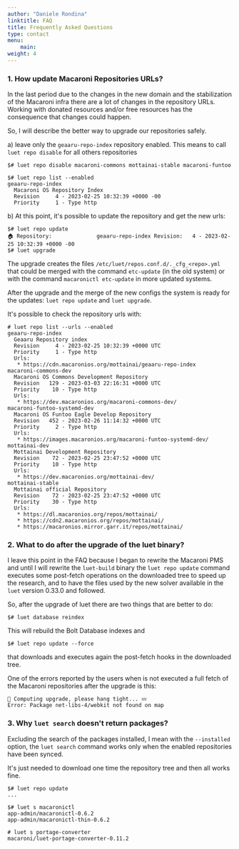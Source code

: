 ```yaml
---
author: "Daniele Rondina"
linktitle: FAQ
title: Frequently Asked Questions
type: contact
menu:
    main:
weight: 4
---
```


### **1. How update Macaroni Repositories URLs?**

In the last period due to the changes in the new domain and the stabilization of
the Macaroni infra there are a lot of changes in the repository URLs.
Working with donated resources and/or free resources has the consequence that
changes could happen.

So, I will describe the better way to upgrade our repositories safely.

a) leave only the `geaaru-repo-index` repository enabled.
This means to call `luet repo disable` for all others repositories

```
$# luet repo disable macaroni-commons mottainai-stable macaroni-funtoo

$# luet repo list --enabled
geaaru-repo-index
  Macaroni OS Repository Index
  Revision     4 - 2023-02-25 10:32:39 +0000 -00
  Priority     1 - Type http

```

b) At this point, it's possible to update the repository and get the new urls:

```
$# luet repo update
🏠 Repository:              geaaru-repo-index Revision:   4 - 2023-02-25 10:32:39 +0000 -00
$# luet upgrade
```

The upgrade creates the files `/etc/luet/repos.conf.d/._cfg_<repo>.yml` that could be merged with the
command `etc-update` (in the old system) or with the command `macaronictl etc-update`
in more updated systems.

After the upgrade and the merge of the new configs the system is ready for the
updates: `luet repo update` and `luet upgrade`.

It's possible to check the repository urls with:

```
# luet repo list --urls --enabled
geaaru-repo-index
  Geaaru Repository index
  Revision     4 - 2023-02-25 10:32:39 +0000 UTC
  Priority     1 - Type http
  Urls:
   * https://cdn.macaronios.org/mottainai/geaaru-repo-index
macaroni-commons-dev
  Macaroni OS Commons Development Repository
  Revision   129 - 2023-03-03 22:16:31 +0000 UTC
  Priority    10 - Type http
  Urls:
   * https://dev.macaronios.org/macaroni-commons-dev/
macaroni-funtoo-systemd-dev
  Macaroni OS Funtoo Eagle Develop Repository
  Revision   452 - 2023-02-26 11:14:32 +0000 UTC
  Priority     2 - Type http
  Urls:
   * https://images.macaronios.org/macaroni-funtoo-systemd-dev/
mottainai-dev
  Mottainai Development Repository
  Revision    72 - 2023-02-25 23:47:52 +0000 UTC
  Priority    10 - Type http
  Urls:
   * https://dev.macaronios.org/mottainai-dev/
mottainai-stable
  Mottainai official Repository
  Revision    72 - 2023-02-25 23:47:52 +0000 UTC
  Priority    30 - Type http
  Urls:
   * https://dl.macaronios.org/repos/mottainai/
   * https://cdn2.macaronios.org/repos/mottainai/
   * https://macaronios.mirror.garr.it/repos/mottainai/
```

### **2. What to do after the upgrade of the luet binary?**

I leave this point in the FAQ because I began to rewrite the Macaroni PMS and until
I will rewrite the `luet-build` binary the `luet repo update` command executes
some post-fetch operations on the downloaded tree to speed up the research,
and to have the files used by the new solver available in the `luet` 
version 0.33.0 and followed.

So, after the upgrade of luet there are two things that are better to do:

```
$# luet database reindex
```
This will rebuild the Bolt Database indexes and

```
$# luet repo update --force
```
that downloads and executes again the post-fetch hooks in the downloaded tree.

One of the errors reported by the users when is not executed a full fetch
of the Macaroni repositories after the upgrade is this:

```
🤔 Computing upgrade, please hang tight... 💤
Error: Package net-libs-4/webkit not found on map
```

### **3. Why `luet search` doesn't return packages?**

Excluding the search of the packages installed, I mean with the `--installed`
option, the `luet search` command works only when the enabled repositories have
been synced. 

It's just needed to download one time the repository tree and then all works
fine.

```
$# luet repo update
...

$# luet s macaronictl
app-admin/macaronictl-0.6.2
app-admin/macaronictl-thin-0.6.2

# luet s portage-converter
macaroni/luet-portage-converter-0.11.2
```
